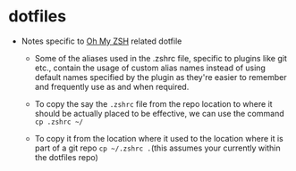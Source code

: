 # dotfiles

* Notes specific to [Oh My ZSH](https://github.com/robbyrussell/oh-my-zsh) related dotfile

  * Some of the aliases used in the .zshrc file, specific to plugins like git etc., contain the usage of custom alias names instead of using default names specified by the plugin as they're easier to remember and frequently use as and when required.

  * To copy the say the `.zshrc` file from the repo location to where it should be actually placed to be effective, we can use the command `cp .zshrc ~/`

  * To copy it from the location where it used to the location where it is part of a git repo `cp ~/.zshrc .`(this assumes your currently within the dotfiles repo)

